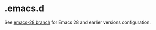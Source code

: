 # .emacs.d

See [emacs-28 branch](https://github.com/ramblehead/.emacs.d/tree/emacs-28) for
Emacs 28 and earlier versions configuration.
